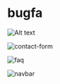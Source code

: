 ﻿# bugfa

![Alt text](assets/screencapture-127-0-0-1-5500-2024-01-28-17_20_46.png)



![contact-form](https://github.com/hamzarahmoun/saas-web/assets/54839351/df6ede2f-94a0-449d-b55c-029203fa5e92)

![faq](https://github.com/hamzarahmoun/saas-web/assets/54839351/94afc947-34a4-4ed6-8b2a-0844e58036ce)



![navbar](https://github.com/hamzarahmoun/saas-web/assets/54839351/5c7b6e78-92a5-4e18-b489-53fa9f63cd8b)

